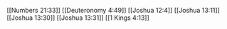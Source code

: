 [[Numbers 21:33]]
[[Deuteronomy 4:49]]
[[Joshua 12:4]]
[[Joshua 13:11]]
[[Joshua 13:30]]
[[Joshua 13:31]]
[[1 Kings 4:13]]
